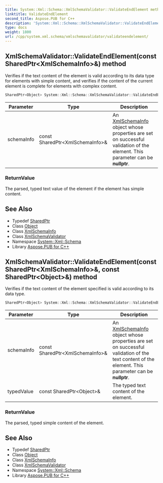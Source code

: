 ```yaml
---
title: System::Xml::Schema::XmlSchemaValidator::ValidateEndElement method
linktitle: ValidateEndElement
second_title: Aspose.PUB for C++
description: 'System::Xml::Schema::XmlSchemaValidator::ValidateEndElement method. Verifies if the text content of the element is valid according to its data type for elements with simple content, and verifies if the content of the current element is complete for elements with complex content in C++.'
type: docs
weight: 1800
url: /cpp/system.xml.schema/xmlschemavalidator/validateendelement/
---
```

## XmlSchemaValidator::ValidateEndElement(const SharedPtr\<XmlSchemaInfo\>\&) method


Verifies if the text content of the element is valid according to its data type for elements with simple content, and verifies if the content of the current element is complete for elements with complex content.

```cpp
SharedPtr<Object> System::Xml::Schema::XmlSchemaValidator::ValidateEndElement(const SharedPtr<XmlSchemaInfo> &schemaInfo)
```


| Parameter | Type | Description |
| --- | --- | --- |
| schemaInfo | const SharedPtr\<XmlSchemaInfo\>\& | An [XmlSchemaInfo](../../xmlschemainfo/) object whose properties are set on successful validation of the element. This parameter can be **nullptr**. |

### ReturnValue

The parsed, typed text value of the element if the element has simple content.

## See Also

* Typedef [SharedPtr](../../../system/sharedptr/)
* Class [Object](../../../system/object/)
* Class [XmlSchemaInfo](../../xmlschemainfo/)
* Class [XmlSchemaValidator](../)
* Namespace [System::Xml::Schema](../../)
* Library [Aspose.PUB for C++](../../../)
## XmlSchemaValidator::ValidateEndElement(const SharedPtr\<XmlSchemaInfo\>\&, const SharedPtr\<Object\>\&) method


Verifies if the text content of the element specified is valid according to its data type.

```cpp
SharedPtr<Object> System::Xml::Schema::XmlSchemaValidator::ValidateEndElement(const SharedPtr<XmlSchemaInfo> &schemaInfo, const SharedPtr<Object> &typedValue)
```


| Parameter | Type | Description |
| --- | --- | --- |
| schemaInfo | const SharedPtr\<XmlSchemaInfo\>\& | An [XmlSchemaInfo](../../xmlschemainfo/) object whose properties are set on successful validation of the text content of the element. This parameter can be **nullptr**. |
| typedValue | const SharedPtr\<Object\>\& | The typed text content of the element. |

### ReturnValue

The parsed, typed simple content of the element.

## See Also

* Typedef [SharedPtr](../../../system/sharedptr/)
* Class [Object](../../../system/object/)
* Class [XmlSchemaInfo](../../xmlschemainfo/)
* Class [XmlSchemaValidator](../)
* Namespace [System::Xml::Schema](../../)
* Library [Aspose.PUB for C++](../../../)
